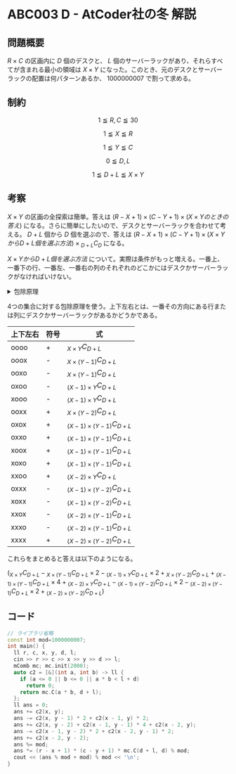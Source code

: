 # ABC003 D - AtCoder社の冬 解説

## 問題概要

$R \times C$ の区画内に $D$ 個のデスクと、 $L$ 個のサーバーラックがあり、それらすべてが含まれる最小の領域は $X \times Y$ になった。このとき、元のデスクとサーバーラックの配置は何パターンあるか、 $1000000007$ で割って求める。

## 制約

$$ 1 \leqq R,C \leqq 30 $$

$$ 1 \leqq X \leqq R $$

$$ 1 \leqq Y \leqq C $$

$$ 0 \leqq D,L $$

$$ 1 \leqq D+L \leqq X \times Y $$

## 考察

$X \times Y$ の区画の全探索は簡単。答えは $(R-X+1) \times (C-Y+1) \times (X \times Yのときの答え)$ になる。さらに簡単にしたいので、デスクとサーバーラックを合わせて考える。 $D+L$ 個から $D$ 個を選ぶので、答えは $(R-X+1) \times (C-Y+1) \times (X \times YからD+L個を選ぶ方法) \times {}_{D+L}C_D$ になる。

$X \times YからD+L個を選ぶ方法$ について。実際は条件がもっと増える。一番上、一番下の行、一番左、一番右の列のそれぞれのどこかにはデスクかサーバーラックがなければいけない。

<details><summary>包除原理</summary>

* 例: 2つのとき
2つの集合 $A$ と $B$ があったとき、

$$|A \cup B| = |A| + |B| - |A \cap B|$$

* 3つのとき

$$|A \cup B \cup C| = |A| + |B| + |C| - |A \cap B| - |B \cap C| - |C \cap A| + |A \cap B \cap C|$$

</details>

4つの集合に対する包除原理を使う。上下左右とは、一番その方向にある行または列にデスクかサーバーラックがあるかどうかである。

|上下左右|符号|式|
|----|----|--|
|oooo|+| $`{}_{X \times Y}C_{D+L}`$ |
|ooox|-| $`{}_{X \times (Y-1)}C_{D+L}`$ |
|ooxo|-| $`{}_{X \times (Y-1)}C_{D+L}`$ |
|oxoo|-| $`{}_{(X-1) \times Y}C_{D+L}`$ |
|xooo|-| $`{}_{(X-1) \times Y}C_{D+L}`$ |
|ooxx|+| $`{}_{X \times (Y-2)}C_{D+L}`$ |
|oxox|+| $`{}_{(X-1) \times (Y-1)}C_{D+L}`$ |
|oxxo|+| $`{}_{(X-1) \times (Y-1)}C_{D+L}`$ |
|xoox|+| $`{}_{(X-1) \times (Y-1)}C_{D+L}`$ |
|xoxo|+| $`{}_{(X-1) \times (Y-1)}C_{D+L}`$ |
|xxoo|+| $`{}_{(X-2) \times Y}C_{D+L}`$ |
|oxxx|-| $`{}_{(X-1) \times (Y-2)}C_{D+L}`$ |
|xoxx|-| $`{}_{(X-1) \times (Y-2)}C_{D+L}`$ |
|xxox|-| $`{}_{(X-2) \times (Y-1)}C_{D+L}`$ |
|xxxo|-| $`{}_{(X-2) \times (Y-1)}C_{D+L}`$ |
|xxxx|+| $`{}_{(X-2) \times (Y-2)}C_{D+L}`$ |

これらをまとめると答えは以下のようになる。

$`({}_{X \times Y}C_{D+L} - {}_{X \times (Y-1)}C_{D+L} \times 2 - {}_{(X-1) \times Y}C_{D+L} \times 2 + {}_{X \times (Y-2)}C_{D+L} + {}_{(X-1) \times (Y-1)}C_{D+L} \times 4 + {}_{(X-2) \times Y}C_{D+L} - {}_{(X-1) \times (Y-2)}C_{D+L} \times 2 - {}_{(X-2) \times (Y-1)}C_{D+L} \times 2 + {}_{(X-2) \times (Y-2)}C_{D+L})`$

## コード

``` cpp
// ライブラリ省略
const int mod=1000000007;
int main() {
  ll r, c, x, y, d, l;
  cin >> r >> c >> x >> y >> d >> l;
  mComb mc; mc.init(2000);
  auto c2 = [&](int a, int b) -> ll {
    if (a <= 0 || b <= 0 || a * b < l + d)
      return 0;
    return mc.C(a * b, d + l);
  };
  ll ans = 0;
  ans += c2(x, y);
  ans -= c2(x, y - 1) * 2 + c2(x - 1, y) * 2;
  ans += c2(x, y - 2) + c2(x - 1, y - 1) * 4 + c2(x - 2, y);
  ans -= c2(x - 1, y - 2) * 2 + c2(x - 2, y - 1) * 2;
  ans += c2(x - 2, y - 2);
  ans %= mod;
  ans *= (r - x + 1) * (c - y + 1) * mc.C(d + l, d) % mod;
  cout << (ans % mod + mod) % mod << '\n';
}
```
